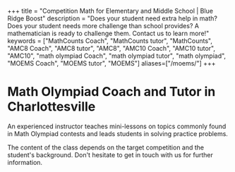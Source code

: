 +++
title = "Competition Math for Elementary and Middle School | Blue Ridge Boost"
description = "Does your student need extra help in math? Does your student needs more challenge than school provides? A mathematician is ready to challenge them. Contact us to learn more!"
keywords = ["MathCounts Coach", "MathCounts tutor", "MathCounts", "AMC8 Coach", "AMC8 tutor", "AMC8", "AMC10 Coach", "AMC10 tutor", "AMC10", "math olympiad Coach", "math olympiad tutor", "math olympiad", "MOEMS Coach", "MOEMS tutor", "MOEMS"]
aliases=["/moems/"]
+++

# Math Olympiad Coach and Tutor in Charlottesville

An experienced instructor teaches mini-lessons on topics commonly found in Math Olympiad contests and leads students in solving practice problems.

The content of the class depends on the target competition and the student's background. Don't hesitate to get in touch with us for further information. 